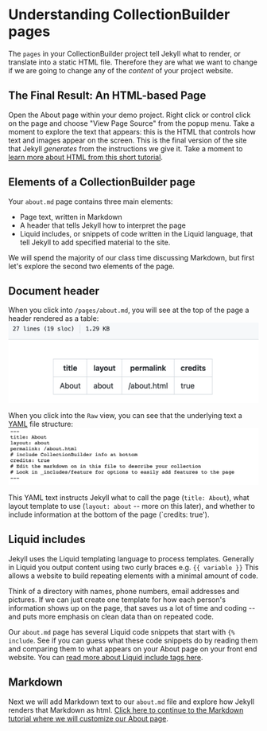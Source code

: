# Understanding CollectionBuilder pages

The `pages` in your CollectionBuilder project tell Jekyll what to render, or translate into a static HTML file. Therefore they are what we want to change if we are going to change any of the *content* of your project website. 

## The Final Result: An HTML-based Page

Open the About page within your demo project. Right click or control click on the page and choose "View Page Source" from the popup menu. Take a moment to explore the text that appears: this is the HTML that controls how text and images appear on the screen. This is the final version of the site that Jekyll *generates* from the instructions we give it. Take a moment to [learn more about HTML from this short tutorial](https://github.com/learn-static/foundations-1-html/blob/main/2-example.md).

## Elements of a CollectionBuilder page

Your `about.md` page contains three main elements:
* Page text, written in Markdown
* A header that tells Jekyll how to interpret the page
* Liquid includes, or snippets of code written in the Liquid language, that tell Jekyll to add specified material to the site.

We will spend the majority of our class time discussing Markdown, but first let's explore the second two elements of the page.

## Document header
When you click into `/pages/about.md`, you will see at the top of the page a header rendered as a table:
![Image of a header in GitHub](/images/about-header.png)

When you click into the `Raw` view, you can see that the underlying text a [YAML](https://en.wikipedia.org/wiki/YAML) file structure:
![image of the yaml header of the about page in raw text](/images/about-header-raw.png)

This YAML text instructs Jekyll what to call the page (`title: About`), what layout template to use (`layout: about` -- more on this later), and whether to include information at the bottom of the page (`credits: true').


## Liquid includes

Jekyll uses the Liquid templating language to process templates. Generally in Liquid you output content using two curly braces e.g. `{{ variable }}` This allows a website to build repeating elements with a minimal amount of code. 

Think of a directory with names, phone numbers, email addresses and pictures. If we can just create one template for how each person's information shows up on the page, that saves us a lot of time and coding -- and puts more emphasis on clean data than on repeated code. 

Our `about.md` page has several Liquid code snippets that start with `{% include`. See if you can guess what these code snippets do by reading them and comparing them to what appears on your About page on your front end website. You can [read more about Liquid include tags here](https://shopify.dev/api/liquid/tags/deprecated-tags#include).

## Markdown

Next we will add Markdown text to our `about.md` file and explore how Jekyll renders that Markdown as html. [Click here to continue to the Markdown tutorial where we will customize our About page](https://github.com/learn-static/collectionbuilder-workshop/blob/main/markdown.md).
